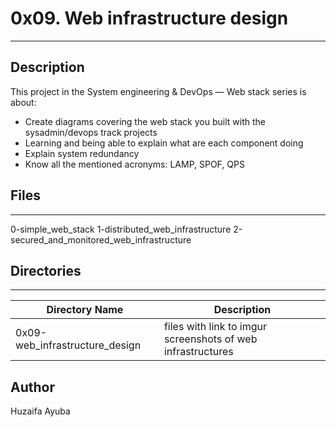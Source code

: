 # 0x09. Web infrastructure design
---
## Description

This project in the System engineering & DevOps ― Web stack series is about:
* Create diagrams covering the web stack you built with the sysadmin/devops track projects
* Learning and being able to explain what are each component doing
* Explain system redundancy
* Know all the mentioned acronyms: LAMP, SPOF, QPS

## Files
---
0-simple_web_stack
1-distributed_web_infrastructure
2-secured_and_monitored_web_infrastructure

## Directories
---
Directory Name | Description
---|---
0x09-web_infrastructure_design | files with link to imgur screenshots of web infrastructures

## Author
Huzaifa Ayuba

